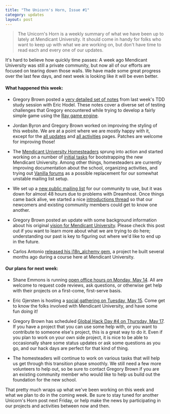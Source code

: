 ```yaml
---
title: "The Unicorn's Horn, Issue #1"
category: updates
layout: post
---
```


> The Unicorn's Horn is a weekly summary of what we have been up to lately at Mendicant University. It should come in handy for folks who want to keep up with what we are working on, but don't have time to read each and every one of our updates.

It's hard to believe how quickly time passes: A week ago Mendicant University was still a private community, but now all of our efforts are focused on tearing down those walls. We have made some great progress over the last few days, and next week is looking like it will be even better.

#### What happened this week:

* Gregory Brown posted a [very detailed set of notes](https://github.com/mendicant/mendicantuniversity.org/wiki/TDD-study-session-%282012-May-03%29) from last week's TDD study session with Eric Hodel. These notes cover a diverse set of testing challenges that Gregory encountered while trying to develop a fairly simple game using the [Ray game engine](http://mon-ouie.github.com/projects/ray.html).

* Jordan Byron and Gregory Brown worked on improving the styling of this website. We are at a point where we are mostly happy with it, except for the [all updates](/updates.html) and [all activities](/activities.html) pages. Patches are welcome for improving those!

* The [Mendicant University Homesteaders](https://github.com/mendicant/mendicantuniversity.org/wiki/Mendicant-Homesteaders) sprung into action and started working on a number of [initial tasks](http://forum.mendicantuniversity.org/discussion/5/initial-tasks-for-homesteaders#Body) for bootstrapping the new Mendicant University. Among other things, homesteaders are currently improving documentation about the school, organizing activities, and trying out [Vanilla forums](http://vanillaforums.org)  as a possible replacement for our somewhat unstable mailing list setup. 

* We set up a [new public mailing list](http://lists.mendicantuniversity.org/listinfo.cgi/community-mendicantuniversity.org) for our community to use, but it was down for almost 48 hours due to problems with Dreamhost. Once things came back alive, we started a nice [introductions thread](http://lists.mendicantuniversity.org/pipermail/community-mendicantuniversity.org/Week-of-Mon-20120507/thread.html) so that our newcomers and existing community members could get to know one another.

* Gregory Brown posted an update with some background information about his original [vision for Mendicant University](/updates/2012/05/06/the-road-to-defining-our-culture.html). Please check this post out if you want to learn more about what we are trying to do here; understanding our past is key to figuring out where we'd like to end up in the future.

* Carlos Antonio [released his i18n_alchemy gem](http://blog.plataformatec.com.br/2012/05/i18n-alchemy-localization-and-parsing/), a project he built several months ago during a course here at Mendicant University.

#### Our plans for next week:

* Shane Emmons is running [open office hours on Monday, May 14](/activities/2012/05/14/office-hours-with-shane-emmons.html). All are welcome to request code reviews, ask questions, or otherwise get help with their projects on a first-come, first-serve basis.

* Eric Gjersten is hosting a [social gathering on Tuesday, May 15](/2012/05/15/social-gathering.html). Come get to know the folks involved with Mendicant University, and have some fun doing it!

* Gregory Brown has scheduled [Global Hack Day #4 on Thursday, May 17](/activities/2012/05/17/global-hack-day-4.html). If you have a project that you can use some help with, or you want to contribute to someone else's project, this is a great way to do it. Even if you plan to work on your own side project, it is nice to be able to occasionally share some status updates or ask some questions as you go, and our hack days are perfect for that kind of thing.

* The homesteaders will continue to work on various tasks that will help us get through this transition phase smoothly. We still need a few more volunteers to help out, so be sure to contact Gregory Brown if you are an existing community member who would like to help us build out the foundation for the new school.

That pretty much wraps up what we've been working on this week and what we plan to do in the coming week. Be sure to stay tuned for another Unicorn's Horn post next Friday, or help make the news by participating in our projects and activities between now and then.
